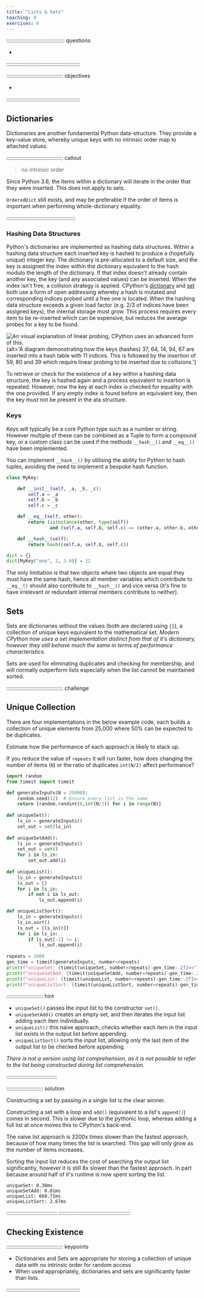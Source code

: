 ```yaml
---
title: "Lists & Sets"
teaching: 0
exercises: 0
---
```


:::::::::::::::::::::::::::::::::::::: questions

- 

::::::::::::::::::::::::::::::::::::::::::::::::

::::::::::::::::::::::::::::::::::::: objectives

- 

::::::::::::::::::::::::::::::::::::::::::::::::

## Dictionaries

Dictionaries are another fundamental Python data-structure.
They provide a key-value store, whereby unique keys with no intrinsic order map to attached values.

::::::::::::::::::::::::::::::::::::: callout

> no intrinsic order

Since Python 3.6, the items within a dictionary will iterate in the order that they were inserted. This does not apply to sets.

`OrderedDict` still exists, and may be preferable if the order of items is important when performing whole-dictionary equality.

:::::::::::::::::::::::::::::::::::::::::::::

### Hashing Data Structures

<!-- simple explanation of how a hash-based data structure works -->
Python's dictionaries are implemented as hashing data structures.
Within a hashing data structure each inserted key is hashed to produce a (hopefully unique) integer key.
The dictionary is pre-allocated to a default size, and the key is assigned the index within the dictionary equivalent to the hash modulo the length of the dictionary.
If that index doesn't already contain another key, the key (and any associated values) can be inserted.
When the index isn't free, a collision strategy is applied. CPython's [dictionary](https://github.com/python/cpython/blob/main/Objects/dictobject.c) and [set](https://github.com/python/cpython/blob/main/Objects/setobject.c) both use a form of open addressing whereby a hash is mutated and corresponding indices probed until a free one is located.
When the hashing data structure exceeds a given load factor (e.g. 2/3 of indices have been assigned keys), the internal storage must grow. This process requires every item to be re-inserted which can be expensive, but reduces the average probes for a key to be found.

![An visual explanation of linear probing, CPython uses an advanced form of this.](episodes/fig/hash_linear_probing.png){alt='A diagram demonstrating how the keys (hashes) 37, 64, 14, 94, 67 are inserted into a hash table with 11 indices. This is followed by the insertion of 59, 80 and 39 which require linear probing to be inserted due to collisions.'}

To retrieve or check for the existence of a key within a hashing data structure, the key is hashed again and a process equivalent to insertion is repeated. However, now the key at each index is checked for equality with the one provided. If any empty index is found before an equivalent key, then the key must not be present in the ata structure.

### Keys

Keys will typically be a core Python type such as a number or string. However multiple of these can be combined as a Tuple to form a compound key, or a custom class can be used if the methods `__hash__()` and `__eq__()` have been implemented.

You can implement `__hash__()` by utilising the ability for Python to hash tuples, avoiding the need to implement a bespoke hash function.

```python
class MyKey:

    def __init__(self, _a, _b, _c):
        self.a = _a
        self.b = _b
        self.c = _c

    def __eq__(self, other):
        return (isinstance(other, type(self))
                and (self.a, self.b, self.c) == (other.a, other.b, other.c))

    def __hash__(self):
        return hash((self.a, self.b, self.c))

dict = {}
dict[MyKey("one", 2, 3.0)] = 12
```
The only limitation is that two objects where two objects are equal they must have the same hash, hence all member variables which contribute to `__eq__()` should also contribute to `__hash__()` and vice versa (it's fine to have irrelevant or redundant internal members contribute to neither).

## Sets

Sets are dictionaries without the values (both are declared using `{}`), a collection of unique keys equivalent to the mathematical set. *Modern CPython now uses a set implementation distinct from that of it's dictionary, however they still behave much the same in terms of performance characteristics.*

Sets are used for eliminating duplicates and checking for membership, and will normally outperform lists especially when the list cannot be maintained sorted.


::::::::::::::::::::::::::::::::::::: challenge

## Unique Collection

There are four implementations in the below example code, each builds a collection of unique elements from 25,000 where 50% can be expected to be duplicates.

Estimate how the performance of each approach is likely to stack up.

If you reduce the value of `repeats` it will run faster, how does changing the number of items (`N`) or the ratio of duplicates `int(N/2)` affect performance?

```python
import random
from timeit import timeit

def generateInputs(N = 25000):
    random.seed(12)  # Ensure every list is the same 
    return [random.randint(0,int(N/2)) for i in range(N)]
    
def uniqueSet():
    ls_in = generateInputs()
    set_out = set(ls_in)
    
def uniqueSetAdd():
    ls_in = generateInputs()
    set_out = set()
    for i in ls_in:
        set_out.add(i)
    
def uniqueList():
    ls_in = generateInputs()
    ls_out = []
    for i in ls_in:
        if not i in ls_out:
            ls_out.append(i)

def uniqueListSort():
    ls_in = generateInputs()
    ls_in.sort()
    ls_out = [ls_in[0]]
    for i in ls_in:
        if ls_out[-1] != i:
            ls_out.append(i)
            
repeats = 1000
gen_time = timeit(generateInputs, number=repeats)
print(f"uniqueSet: {timeit(uniqueSet, number=repeats)-gen_time:.2f}ms")
print(f"uniqueSetAdd: {timeit(uniqueSetAdd, number=repeats)-gen_time:.2f}ms")
print(f"uniqueList: {timeit(uniqueList, number=repeats)-gen_time:.2f}ms")
print(f"uniqueListSort: {timeit(uniqueListSort, number=repeats)-gen_time:.2f}ms")
```

:::::::::::::::::::::::: hint

* `uniqueSet()` passes the input list to the constructor `set()`.
* `uniqueSetAdd()` creates an empty set, and then iterates the input list adding each item individually.
* `uniqueList()` this naive approach, checks whether each item in the input list exists in the output list before appending.
* `uniqueListSort()` sorts the input list, allowing only the last item of the output list to be checked before appending.

*There is not a version using list comprehension, as it is not possible to refer to the list being constructed during list comprehension.*

:::::::::::::::::::::::::::::::::

:::::::::::::::::::::::: solution

Constructing a set by passing in a single list is the clear winner.

Constructing a set with a loop and `add()` (equivalent to a list's `append()`) comes in second. This is slower due to the pythonic loop, whereas adding a full list at once moves this to CPython's back-end.

The naive list approach is 2200x times slower than the fastest approach, because of how many times the list is searched. This gap will only grow as the number of items increases.

Sorting the input list reduces the cost of searching the output list significantly, however it is still 8x slower than the fastest approach. In part because around half of it's runtime is now spent sorting the list.

```output
uniqueSet: 0.30ms
uniqueSetAdd: 0.81ms
uniqueList: 660.71ms
uniqueListSort: 2.67ms
```
:::::::::::::::::::::::::::::::::
:::::::::::::::::::::::::::::::::::::::::::::::

## Checking Existence

<!-- Exercise to demonstrate performance of access vs list/numpy array-->

::::::::::::::::::::::::::::::::::::: keypoints

- Dictionaries and Sets are appropriate for storing a collection of unique data with no intrinsic order for random access
- When used appropriately, dictionaries and sets are significantly faster than lists.

::::::::::::::::::::::::::::::::::::::::::::::::
